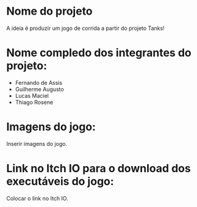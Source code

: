 # Nome do projeto

A ideia é produzir um jogo de corrida a partir do projeto Tanks!

# Nome compledo dos integrantes do projeto:

* Fernando de Assis
* Guilherme Augusto
* Lucas Maciel
* Thiago Rosene

# Imagens do jogo:

Inserir imagens do jogo.

# Link no Itch IO para o download dos executáveis do jogo:

Colocar o link no Itch IO.
